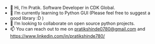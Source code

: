 - 👋 Hi, I’m Pratik. Software Developer in CDK Global.
- 🌱 I’m currently learning to Python GUI (Please feel free to suggest a good library :D )
- 💞️ I’m looking to collaborate on open source python projects.
- 📫 You can reach out to me on pratikshinde0780@gmail.com and https://www.linkedin.com/in/pratikshinde780/

<!---
Patrick780/Patrick780 is a ✨ special ✨ repository because its `README.md` (this file) appears on your GitHub profile.
You can click the Preview link to take a look at your changes.
--->
